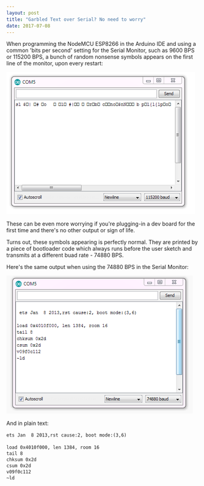 ```yaml
---
layout: post
title: "Garbled Text over Serial? No need to worry"
date: 2017-07-08
---
```


When programming the NodeMCU ESP8266 in the Arduino IDE and using a common 
'bits per second' setting for the Serial Monitor, such as 9600 BPS or 115200 BPS,
a bunch of random nonsense symbols appears on the first line of the monitor, upon every restart:

![115200_bps](/images/NodeMCU_Serial_115200.png)

These can be even more worrying if you're plugging-in a dev board for the first time
and there's no other output or sign of life.

Turns out, these symbols appearing is perfectly normal.
They are printed by a piece of bootloader code which always runs before the user sketch
and transmits at a different buad rate - 74880 BPS.

Here's the same output when using the 74880 BPS in the Serial Monitor:

![74880_bps](/images/NodeMCU_Serial_74880.png)

And in plain text:
```
ets Jan  8 2013,rst cause:2, boot mode:(3,6)

load 0x4010f000, len 1384, room 16
tail 8
chksum 0x2d
csum 0x2d
v09f0c112
~ld
```

